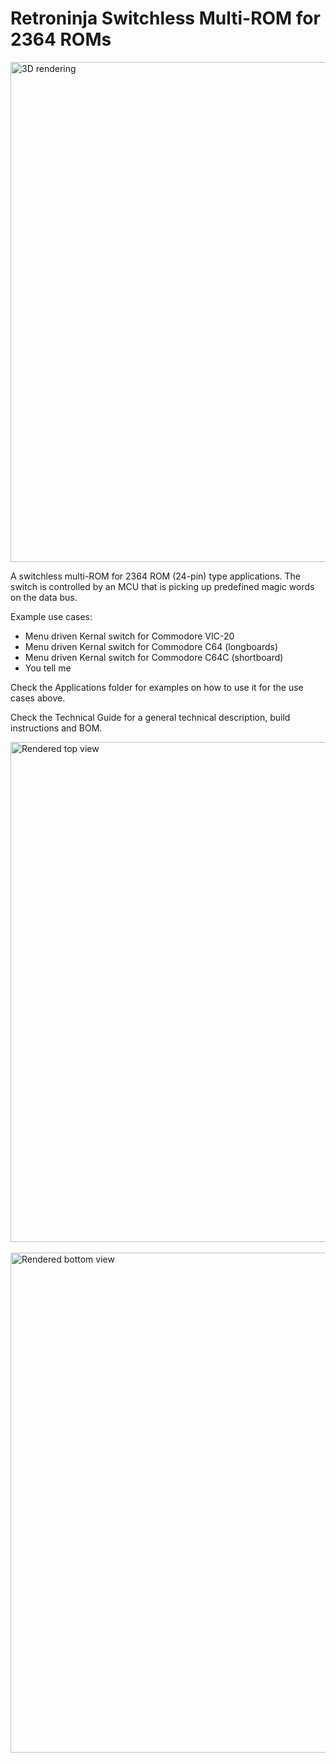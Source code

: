 # Retroninja Switchless Multi-ROM for 2364 ROMs

<img src="rev3\images\pcb_render.png" alt="3D rendering" width="800"/><br/>

A switchless multi-ROM for 2364 ROM (24-pin) type applications. The switch is controlled by an MCU that is picking up predefined magic words on the data bus.  

Example use cases:
* Menu driven Kernal switch for Commodore VIC-20
* Menu driven Kernal switch for Commodore C64 (longboards)
* Menu driven Kernal switch for Commodore C64C (shortboard)
* You tell me

Check the Applications folder for examples on how to use it for the use cases above.

Check the Technical Guide for a general technical description, build instructions and BOM.

<img src="rev3\images\pcb_top.png" alt="Rendered top view" height="800"/>  <img src="rev3\images\pcb_bottom.png" alt="Rendered bottom view" height="800"/><br/>

